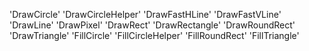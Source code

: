 
'DrawCircle'
'DrawCircleHelper'
'DrawFastHLine'
'DrawFastVLine'
'DrawLine'
'DrawPixel'
'DrawRect'
'DrawRectangle'
'DrawRoundRect'
'DrawTriangle'
'FillCircle'
'FillCircleHelper'
'FillRoundRect'
'FillTriangle'

